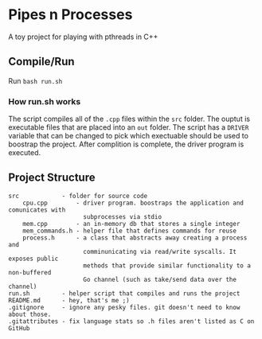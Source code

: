 # Pipes n Processes

A toy project for playing with pthreads in C++

## Compile/Run
Run `bash run.sh`

### How run.sh works
The script compiles all of the `.cpp` files within the `src` folder. The ouptut is
executable files that are placed into an `out` folder. The script has a `DRIVER`
variable that can be changed to pick which exectuable should be used to boostrap
the project. After complition is complete, the driver program is executed.

## Project Structure
```
src            - folder for source code
    cpu.cpp        - driver program. boostraps the application and comunicates with
                     subprocesses via stdio
    mem.cpp        - an in-memory db that stores a single integer
    mem_commands.h - helper file that defines commands for reuse
    process.h      - a class that abstracts away creating a process and
                     comminunicating via read/write syscalls. It exposes public
                     methods that provide similar functionality to a non-buffered
                     Go channel (such as take/send data over the channel)
run.sh         - helper script that compiles and runs the project
README.md      - hey, that's me ;)
.gitignore     - ignore any pesky files. git doesn't need to know about those.
.gitattributes - fix language stats so .h files aren't listed as C on GitHub
```
